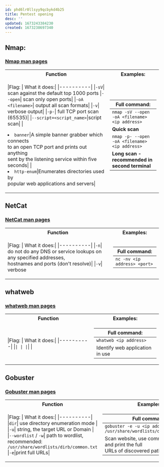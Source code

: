 ```yaml
---
id: phd6lr0llsyy9qcbykd4b25
title: Pentest opening
desc: ''
updated: 1673243384230
created: 1673238697340
---
```


## Nmap:

### [Nmap man pages](https://linux.die.net/man/1/nmap)

<table>
<tr><th>Function</th><th>Examples:</th></tr>
<tr><td>

|Flag: | What it does:|
|----------|
|`-sV`| scan against the default top 1000 ports
|`--open`| scan only open ports|
|`-oA <filename>`| output all scan formats|
|`-v`| verbose output|
|`-p-`| full TCP port scan (65535)|
|`--script=<script_name>`|script scan|
|<li>`banner`|A simple banner grabber which connects <br>to an open TCP port and prints out anything <br>sent by the listening service within five seconds|
|<li>`http-enum`|Enumerates directories used by <br>popular web applications and servers|


</td><td>

|Full command:|
|----------|
|`nmap -sV --open -oA <filename> <ip address>`|
|**Quick scan**|
|`nmap -p- --open -oA <filename> <ip address>`|
|**Long scan - recommended in second terminal**|

</td></tr> </table>

## NetCat

### [NetCat man pages](https://linux.die.net/man/1/nc)

<table>
<tr><th>Function</th><th>Examples:</th></tr>
<tr><td>

|Flag: | What it does:|
|----------|
|`-n`| do not do any DNS or service lookups on any specified addresses, <br>hostnames and ports (don't resolve)|
|`-v`| verbose

</td><td>

|Full command:|
|----------|
|`nc -nv <ip address> <port>`|

</td></tr> </table>

## whatweb 

### [whatweb man pages](https://manpages.org/whatweb)

<table>
<tr><th>Function</th><th>Examples:</th></tr>
<tr><td>

|Flag: | What it does:|
|----------|
|``| |
|``| |

</td><td>

|Full command:|
|----------|
|`whatweb <ip address>`|
|Identify web application in use|

</td></tr> </table>

## Gobuster

### [Gobuster man pages](https://linuxcommandlibrary.com/man/gobuster)

<table>
<tr><th>Function</th><th>Examples:</th></tr>
<tr><td>

|Flag: | What it does:|
|----------|
|`dir`| use directory enumeration mode |
|`-u`| string, the target URL or Domain |
|`--wordlist` / `-w`| path to wordlist, recommended:<br> `/usr/share/wordlists/dirb/common.txt`  
|`-e`|print full URLs|

</td><td>

|Full command:|
|----------|
|`gobuster -e -u <ip address/URL> -w /usr/share/wordlists/dirb/common.txt`|
|Scan website, use common.txt wordlist and print the full <br>URLs of discovered paths|


</td></tr> </table>